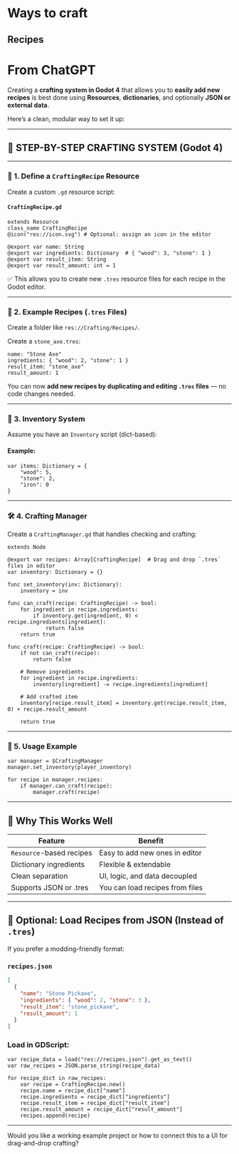 
# Ways to craft



## Recipes 

#####







# From ChatGPT

Creating a **crafting system in Godot 4** that allows you to **easily add new recipes** is best done using **Resources**, **dictionaries**, and optionally **JSON or external data**.

Here’s a clean, modular way to set it up:

---

## 🧱 STEP-BY-STEP CRAFTING SYSTEM (Godot 4)

---

### 📁 1. **Define a `CraftingRecipe` Resource**

Create a custom `.gd` resource script:

#### `CraftingRecipe.gd`

```gdscript
extends Resource
class_name CraftingRecipe
@icon("res://icon.svg") # Optional: assign an icon in the editor

@export var name: String
@export var ingredients: Dictionary  # { "wood": 3, "stone": 1 }
@export var result_item: String
@export var result_amount: int = 1
```

✅ This allows you to create new `.tres` resource files for each recipe in the Godot editor.

---

### 🧪 2. **Example Recipes (`.tres` Files)**

Create a folder like `res://Crafting/Recipes/`.

Create a `stone_axe.tres`:

```plaintext
name: "Stone Axe"
ingredients: { "wood": 2, "stone": 1 }
result_item: "stone_axe"
result_amount: 1
```

You can now **add new recipes by duplicating and editing `.tres` files** — no code changes needed.

---

### 🧠 3. **Inventory System**

Assume you have an `Inventory` script (dict-based):

#### Example:

```gdscript
var items: Dictionary = {
    "wood": 5,
    "stone": 2,
    "iron": 0
}
```

---

### 🛠 4. **Crafting Manager**

Create a `CraftingManager.gd` that handles checking and crafting:

```gdscript
extends Node

@export var recipes: Array[CraftingRecipe]  # Drag and drop `.tres` files in editor
var inventory: Dictionary = {}

func set_inventory(inv: Dictionary):
    inventory = inv

func can_craft(recipe: CraftingRecipe) -> bool:
    for ingredient in recipe.ingredients:
        if inventory.get(ingredient, 0) < recipe.ingredients[ingredient]:
            return false
    return true

func craft(recipe: CraftingRecipe) -> bool:
    if not can_craft(recipe):
        return false

    # Remove ingredients
    for ingredient in recipe.ingredients:
        inventory[ingredient] -= recipe.ingredients[ingredient]

    # Add crafted item
    inventory[recipe.result_item] = inventory.get(recipe.result_item, 0) + recipe.result_amount

    return true
```

---

### 🧩 5. **Usage Example**

```gdscript
var manager = $CraftingManager
manager.set_inventory(player_inventory)

for recipe in manager.recipes:
    if manager.can_craft(recipe):
        manager.craft(recipe)
```

---

## 🧱 Why This Works Well

|Feature|Benefit|
|---|---|
|`Resource`-based recipes|Easy to add new ones in editor|
|Dictionary ingredients|Flexible & extendable|
|Clean separation|UI, logic, and data decoupled|
|Supports JSON or .tres|You can load recipes from files|

---

## 🧪 Optional: Load Recipes from JSON (Instead of `.tres`)

If you prefer a modding-friendly format:

### `recipes.json`

```json
[
  {
    "name": "Stone Pickaxe",
    "ingredients": { "wood": 2, "stone": 3 },
    "result_item": "stone_pickaxe",
    "result_amount": 1
  }
]
```

### Load in GDScript:

```gdscript
var recipe_data = load("res://recipes.json").get_as_text()
var raw_recipes = JSON.parse_string(recipe_data)

for recipe_dict in raw_recipes:
    var recipe = CraftingRecipe.new()
    recipe.name = recipe_dict["name"]
    recipe.ingredients = recipe_dict["ingredients"]
    recipe.result_item = recipe_dict["result_item"]
    recipe.result_amount = recipe_dict["result_amount"]
    recipes.append(recipe)
```

---

Would you like a working example project or how to connect this to a UI for drag-and-drop crafting?
